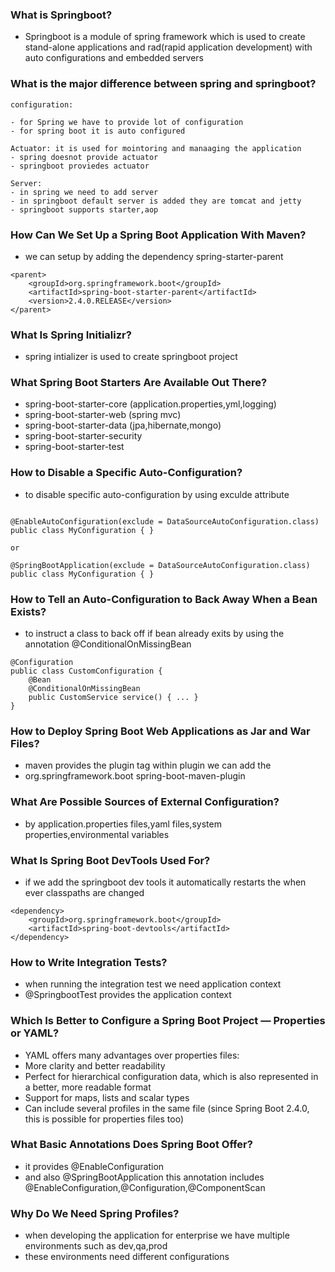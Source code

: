 ### What is Springboot?
- Springboot is a module of spring framework which is used to create stand-alone applications and rad(rapid application development) with auto configurations and embedded servers
### What is the major difference between spring and springboot?
```
configuration:

- for Spring we have to provide lot of configuration
- for spring boot it is auto configured
```
```
Actuator: it is used for mointoring and manaaging the application
- spring doesnot provide actuator
- springboot proviedes actuator
```
```
Server:
- in spring we need to add server
- in springboot default server is added they are tomcat and jetty 
- springboot supports starter,aop
```
### How Can We Set Up a Spring Boot Application With Maven?
- we can setup by adding the dependency spring-starter-parent
```
<parent>
    <groupId>org.springframework.boot</groupId>
    <artifactId>spring-boot-starter-parent</artifactId>
    <version>2.4.0.RELEASE</version>
</parent>
```
### What Is Spring Initializr?
- spring intializer is used to create springboot project 
### What Spring Boot Starters Are Available Out There?
-   spring-boot-starter-core (application.properties,yml,logging)
- spring-boot-starter-web (spring mvc)
- spring-boot-starter-data (jpa,hibernate,mongo)
- spring-boot-starter-security
- spring-boot-starter-test
### How to Disable a Specific Auto-Configuration?
- to disable specific auto-configuration by using exculde attribute
```

@EnableAutoConfiguration(exclude = DataSourceAutoConfiguration.class)
public class MyConfiguration { }

or

@SpringBootApplication(exclude = DataSourceAutoConfiguration.class)
public class MyConfiguration { }
```
###  How to Tell an Auto-Configuration to Back Away When a Bean Exists?
- to instruct a class to back off if bean already exits by using the annotation @ConditionalOnMissingBean
``` 
@Configuration
public class CustomConfiguration {
    @Bean
    @ConditionalOnMissingBean
    public CustomService service() { ... }
}
```
### How to Deploy Spring Boot Web Applications as Jar and War Files?
- maven provides the plugin tag within plugin we can add the 
- <plugin>
  <groupId>org.springframework.boot</groupId>
  <artifactId>spring-boot-maven-plugin</artifactId>
  </plugin> 
###  What Are Possible Sources of External Configuration?
- by application.properties files,yaml files,system properties,environmental variables
### What Is Spring Boot DevTools Used For?
- if we add the springboot dev tools it automatically restarts the when ever classpaths are changed
```
<dependency>
    <groupId>org.springframework.boot</groupId>
    <artifactId>spring-boot-devtools</artifactId>
</dependency>
```
### How to Write Integration Tests?
- when running the integration test we need application context
- @SpringbootTest provides the application context
### Which Is Better to Configure a Spring Boot Project — Properties or YAML?
- YAML offers many advantages over properties files:
- More clarity and better readability
- Perfect for hierarchical configuration data, which is also represented in a better, more readable format
- Support for maps, lists and scalar types
- Can include several profiles in the same file (since Spring Boot 2.4.0, this is possible for properties files too)
### What Basic Annotations Does Spring Boot Offer?
- it provides @EnableConfiguration
- and also @SpringBootApplication this annotation includes @EnableConfiguration,@Configuration,@ComponentScan
### Why Do We Need Spring Profiles?
- when developing the application for enterprise we have multiple environments such as dev,qa,prod
- these environments need different configurations